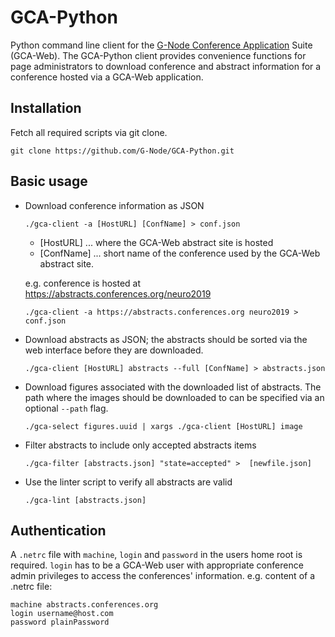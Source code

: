 # GCA-Python

Python command line client for the [G-Node Conference Application](https://github.com/G-Node/GCA-Web) 
Suite (GCA-Web). The GCA-Python client provides convenience functions for page 
administrators to download conference and abstract information for a conference hosted 
via a GCA-Web application.

## Installation

Fetch all required scripts via git clone. 

    git clone https://github.com/G-Node/GCA-Python.git


## Basic usage

- Download conference information as JSON

    `./gca-client -a [HostURL] [ConfName] > conf.json`

    - [HostURL] ... where the GCA-Web abstract site is hosted
    - [ConfName] ... short name of the conference used by the GCA-Web abstract site.
    
    e.g. conference is hosted at https://abstracts.conferences.org/neuro2019

    `./gca-client -a https://abstracts.conferences.org neuro2019 > conf.json`

- Download abstracts as JSON; the abstracts should be sorted via the web interface 
  before they are downloaded.

    `./gca-client [HostURL] abstracts --full [ConfName] > abstracts.json`

- Download figures associated with the downloaded list of abstracts. The path where the 
  images should be downloaded to can be specified via an optional `--path` flag.

    `./gca-select figures.uuid | xargs ./gca-client [HostURL] image`

- Filter abstracts to include only accepted abstracts items

    `./gca-filter [abstracts.json] "state=accepted" >  [newfile.json]`

- Use the linter script to verify all abstracts are valid

    `./gca-lint [abstracts.json]`

## Authentication

A `.netrc` file with `machine`, `login` and `password` in the users home root is required.
`login` has to be a GCA-Web user with appropriate conference admin privileges to access the 
conferences' information. e.g. content of a .netrc file:

    machine abstracts.conferences.org
    login username@host.com
    password plainPassword

